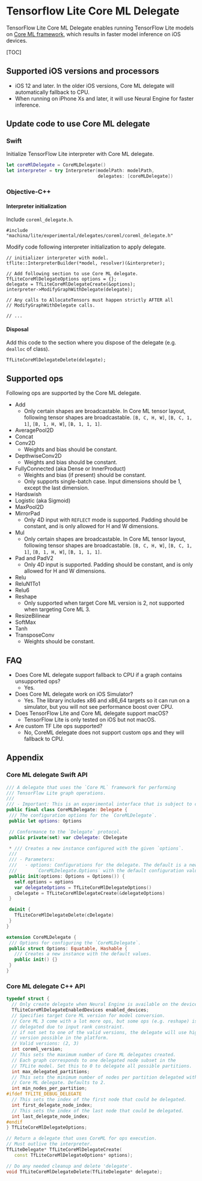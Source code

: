 # Tensorflow Lite Core ML Delegate

TensorFlow Lite Core ML Delegate enables running TensorFlow Lite models on
[Core ML framework](https://developer.apple.com/documentation/coreml),
which results in faster model inference on iOS devices.

[TOC]

## Supported iOS versions and processors

* iOS 12 and later. In the older iOS versions, Core ML delegate will
  automatically fallback to CPU.
* When running on iPhone Xs and later, it will use Neural Engine for faster
  inference.

## Update code to use Core ML delegate

### Swift

Initialize TensorFlow Lite interpreter with Core ML delegate.

```swift
let coreMlDelegate = CoreMLDelegate()
let interpreter = try Interpreter(modelPath: modelPath,
                                  delegates: [coreMLDelegate])
```

### Objective-C++

#### Interpreter initialization

Include `coreml_delegate.h`.

```objectivec++
#include "machina/lite/experimental/delegates/coreml/coreml_delegate.h"
```

Modify code following interpreter initialization to apply delegate.

```objectivec++
// initializer interpreter with model.
tflite::InterpreterBuilder(*model, resolver)(&interpreter);

// Add following section to use Core ML delegate.
TfLiteCoreMlDelegateOptions options = {};
delegate = TfLiteCoreMlDelegateCreate(&options);
interpreter->ModifyGraphWithDelegate(delegate);

// Any calls to AllocateTensors must happen strictly AFTER all
// ModifyGraphWithDelegate calls.

// ...
```

#### Disposal

Add this code to the section where you dispose of the delegate (e.g. `dealloc`
of class).

```objectivec++
TfLiteCoreMlDelegateDelete(delegate);
```

## Supported ops

Following ops are supported by the Core ML delegate.

*   Add
    *   Only certain shapes are broadcastable. In Core ML tensor layout,
        following tensor shapes are broadcastable. `[B, C, H, W]`, `[B, C, 1,
        1]`, `[B, 1, H, W]`, `[B, 1, 1, 1]`.
*   AveragePool2D
*   Concat
*   Conv2D
    *   Weights and bias should be constant.
*   DepthwiseConv2D
    *   Weights and bias should be constant.
*   FullyConnected (aka Dense or InnerProduct)
    *   Weights and bias (if present) should be constant.
    *   Only supports single-batch case. Input dimensions should be 1, except
        the last dimension.
*   Hardswish
*   Logistic (aka Sigmoid)
*   MaxPool2D
*   MirrorPad
    *   Only 4D input with `REFLECT` mode is supported. Padding should be
        constant, and is only allowed for H and W dimensions.
*   Mul
    *   Only certain shapes are broadcastable. In Core ML tensor layout,
        following tensor shapes are broadcastable. `[B, C, H, W]`, `[B, C, 1,
        1]`, `[B, 1, H, W]`, `[B, 1, 1, 1]`.
*   Pad and PadV2
    *   Only 4D input is supported. Padding should be constant, and is only
        allowed for H and W dimensions.
*   Relu
*   ReluN1To1
*   Relu6
*   Reshape
    *   Only supported when target Core ML version is 2, not supported when
        targeting Core ML 3.
*   ResizeBilinear
*   SoftMax
*   Tanh
*   TransposeConv
    *   Weights should be constant.

## FAQ

* Does Core ML delegate support fallback to CPU if a graph contains unsupported
  ops?
  * Yes.
* Does Core ML delegate work on iOS Simulator?
  * Yes. The library includes x86 and x86_64 targets so it can run on
    a simulator, but you will not see performance boost over CPU.
* Does TensorFlow Lite and Core ML delegate support macOS?
  * TensorFlow Lite is only tested on iOS but not macOS.
* Are custom TF Lite ops supported?
  * No, CoreML delegate does not support custom ops and they will fallback to
    CPU.

## Appendix

### Core ML delegate Swift API

```swift
/// A delegate that uses the `Core ML` framework for performing
/// TensorFlow Lite graph operations.
///
/// - Important: This is an experimental interface that is subject to change.
public final class CoreMLDelegate: Delegate {
 /// The configuration options for the `CoreMLDelegate`.
 public let options: Options

 // Conformance to the `Delegate` protocol.
 public private(set) var cDelegate: CDelegate

 * /// Creates a new instance configured with the given `options`.
 ///
 /// - Parameters:
 ///   - options: Configurations for the delegate. The default is a new instance of
 ///       `CoreMLDelegate.Options` with the default configuration values.
 public init(options: Options = Options()) {
   self.options = options
   var delegateOptions = TfLiteCoreMlDelegateOptions()
   cDelegate = TfLiteCoreMlDelegateCreate(&delegateOptions)
 }

 deinit {
   TfLiteCoreMlDelegateDelete(cDelegate)
 }
}

extension CoreMLDelegate {
 /// Options for configuring the `CoreMLDelegate`.
 public struct Options: Equatable, Hashable {
   /// Creates a new instance with the default values.
   public init() {}
 }
}
```

### Core ML delegate C++ API

```c++
typedef struct {
  // Only create delegate when Neural Engine is available on the device.
  TfLiteCoreMlDelegateEnabledDevices enabled_devices;
  // Specifies target Core ML version for model conversion.
  // Core ML 3 come with a lot more ops, but some ops (e.g. reshape) is not
  // delegated due to input rank constraint.
  // if not set to one of the valid versions, the delegate will use highest
  // version possible in the platform.
  // Valid versions: (2, 3)
  int coreml_version;
  // This sets the maximum number of Core ML delegates created.
  // Each graph corresponds to one delegated node subset in the
  // TFLite model. Set this to 0 to delegate all possible partitions.
  int max_delegated_partitions;
  // This sets the minimum number of nodes per partition delegated with
  // Core ML delegate. Defaults to 2.
  int min_nodes_per_partition;
#ifdef TFLITE_DEBUG_DELEGATE
  // This sets the index of the first node that could be delegated.
  int first_delegate_node_index;
  // This sets the index of the last node that could be delegated.
  int last_delegate_node_index;
#endif
} TfLiteCoreMlDelegateOptions;

// Return a delegate that uses CoreML for ops execution.
// Must outlive the interpreter.
TfLiteDelegate* TfLiteCoreMlDelegateCreate(
   const TfLiteCoreMlDelegateOptions* options);

// Do any needed cleanup and delete 'delegate'.
void TfLiteCoreMlDelegateDelete(TfLiteDelegate* delegate);
```
